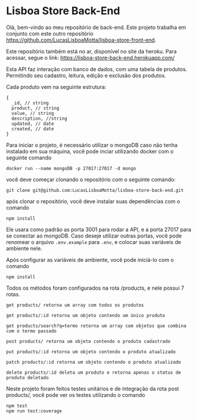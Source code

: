 # Lisboa Store Back-End


Olá, bem-vindo ao meu repositório de back-end.
Este projeto trabalha em conjunto com este outro repositório https://github.com/LucasLisboaMotta/lisboa-store-front-end.

Este repositório também está no ar, disponível no site da heroku. Para acessar, segue o link: https://lisboa-store-back-end.herokuapp.com/

Esta API faz interação com banco de dados, com uma tabela de produtos. Permitindo seu cadastro, leitura, edição e exclusão dos produtos.

Cada produto vem na seguinte estrutura:

```
{
  _id, // string
  product, // string
  value, // string
  description, //string
  updated, // date
  created, // date
}
```

Para iniciar o projeto, é necessário utilizar o mongoDB
caso não tenha instalado em sua máquina, você pode inciar utilizando docker com o seguinte comando 

```
docker run --name mongoDB -p 27017:27017 -d mongo
```

você deve começar clonando o repositório com o seguinte comando:

```
git clone git@github.com:LucasLisboaMotta/lisboa-store-back-end.git
```

após clonar o repositório, você deve instalar suas dependências com o comando

```
npm install
```

Ele usara como padrão as porta 3001 para rodar a API, e a porta 27017 para se conectar ao mongoDB. Caso deseje utilizar outras portas, você pode renomear o arquivo `.env.example` para `.env`, e colocar suas variáveis de ambiente nele.

Após configurar as variáveis de ambiente, você pode iniciá-lo com o comando
``` 
npm install
```
Todos os métodos foram configurados na rota /products, e nele possui 7 rotas.
```
get products/ retorna um array com todos os produtos

get products/:id retorna um objeto contendo um único produto

get products/search?q=termo retorna um array com objetos que combina com o termo passado

post products/ retorna um objeto contendo o produto cadastrado

put products/:id retorna um objeto contendo o produto atualizado

patch products/:id retorna um objeto contendo o produto atualizado

delete products/:id deleta um produto e retorna apenas o status de produto deletado
```
Neste projeto foram feitos testes unitários e de integração da rota post products/, você pode ver os testes utilizando o comando
```
npm test
npm run test:coverage
```